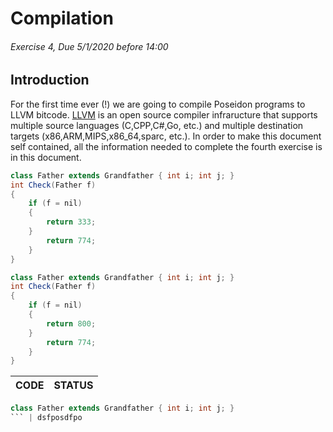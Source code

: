 # Compilation
###### Exercise 4, Due 5/1/2020 before 14:00

## Introduction
For the first time ever (!) we are going to compile Poseidon programs to LLVM bitcode.
[LLVM](https://llvm.org/) is an open source compiler infraructure that supports
multiple source languages (C,CPP,C#,Go, etc.) and multiple destination targets
(x86,ARM,MIPS,x86_64,sparc, etc.).
In order to make this document self contained,
all the information needed to complete the fourth exercise is in this document.

```java
class Father extends Grandfather { int i; int j; }
int Check(Father f)
{
	if (f = nil)
	{
	    return 333;
	}
	    return 774;
	}
}
```
```java
class Father extends Grandfather { int i; int j; }
int Check(Father f)
{
	if (f = nil)
	{
	    return 800;
	}
	    return 774;
	}
}
```



| CODE | STATUS |
| ---- | ------ |
```java
class Father extends Grandfather { int i; int j; }
``` | dsfposdfpo
